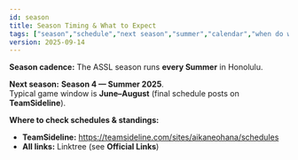 ```yaml
---
id: season
title: Season Timing & What to Expect
tags: ["season","schedule","next season","summer","calendar","when do we play"]
version: 2025-09-14
---
```


**Season cadence:** The ASSL season runs **every Summer** in Honolulu.

**Next season:** **Season 4 — Summer 2025**.  
Typical game window is **June–August** (final schedule posts on **TeamSideline**).

**Where to check schedules & standings:**  
- **TeamSideline:** https://teamsideline.com/sites/aikaneohana/schedules  
- **All links:** Linktree (see **Official Links**)